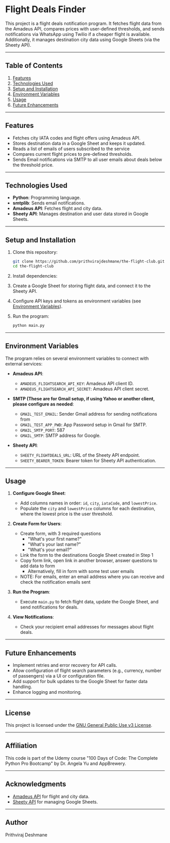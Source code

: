 # Flight Deals Finder

This project is a flight deals notification program. It fetches flight data from the Amadeus API, compares prices with user-defined thresholds, and sends notifications via WhatsApp using Twilio if a cheaper flight is available. Additionally, it manages destination city data using Google Sheets (via the Sheety API).

---

## Table of Contents

1. [Features](#features)
2. [Technologies Used](#technologies-used)
3. [Setup and Installation](#setup-and-installation)
4. [Environment Variables](#environment-variables)
5. [Usage](#usage)
6. [Future Enhancements](#future-enhancements)

---

## Features

- Fetches city IATA codes and flight offers using Amadeus API.
- Stores destination data in a Google Sheet and keeps it updated.
- Reads a list of emails of users subscribed to the service
- Compares current flight prices to pre-defined thresholds.
- Sends Email notifications via SMTP to all user emails about deals below the threshold price.

---

## Technologies Used

- **Python**: Programming language.
- **smtplib**: Sends email notifications.
- **Amadeus API**: Fetches flight and city data.
- **Sheety API**: Manages destination and user data stored in Google Sheets.

---

## Setup and Installation

1. Clone this repository:
    ```bash
    git clone https://github.com/prithvirajdeshmane/the-flight-club.git
    cd the-flight-club
    ```

2. Install dependencies:

3. Create a Google Sheet for storing flight data, and connect it to the Sheety API.

4. Configure API keys and tokens as environment variables (see [Environment Variables](#environment-variables)).

5. Run the program:
    ```bash
    python main.py
    ```

---

## Environment Variables

The program relies on several environment variables to connect with external services:

- **Amadeus API**:
  - `AMADEUS_FLIGHTSEARCH_API_KEY`: Amadeus API client ID.
  - `AMADEUS_FLIGHTSEARCH_API_SECRET`: Amadeus API client secret.

- **SMTP (These are for Gmail setup, if using Yahoo or another client, please configure as needed**:
  - `GMAIL_TEST_EMAIL`: Sender Gmail address for sending notifications from
  - `GMAIL_TEST_APP_PWD`: App Password setup in Gmail for SMTP.
  - `GMAIL_SMTP_PORT`: 587
  - `GMAIL_SMTP`: SMTP address for Google.

- **Sheety API**:
  - `SHEETY_FLIGHTDEALS_URL`: URL of the Sheety API endpoint.
  - `SHEETY_BEARER_TOKEN`: Bearer token for Sheety API authentication.

---

## Usage

1. **Configure Google Sheet**:
   - Add columns names in order: `id`, `city`, `iataCode`, and `lowestPrice`.
   - Populate the `city` and `lowestPrice` columns for each destination, where the lowest price is the user threshold.

2. **Create Form for Users**:
   - Create form, with 3 required questions
     - "What's your first name?"
     - "What's your last name?"
     - "What's your email?"
   - Link the form to the destinations Google Sheet created in Step 1
   - Copy form link, open link in another browser, answer questions to add data to form
     - Alternatively, fill in form with some test user emails
   - NOTE: For emails, enter an email address where you can receive and check the notification emails sent

3. **Run the Program**:
   - Execute `main.py` to fetch flight data, update the Google Sheet, and send notifications for deals.

4. **View Notifications**:
   - Check your recipient email addresses for messages about flight deals.

---

## Future Enhancements

- Implement retries and error recovery for API calls.
- Allow configuration of flight search parameters (e.g., currency, number of passengers) via a UI or configuration file.
- Add support for bulk updates to the Google Sheet for faster data handling.
- Enhance logging and monitoring.

---
## License
This project is licensed under the [GNU General Public Use v3 License](https://www.gnu.org/licenses/gpl-3.0.en.html).

---
## Affiliation
This code is part of the Udemy course "100 Days of Code: The Complete Python Pro Bootcamp" by Dr. Angela Yu and AppBrewery.

---
## Acknowledgments

- [Amadeus API](https://developers.amadeus.com/) for flight and city data.
- [Sheety API](https://sheety.co/) for managing Google Sheets.

---
## Author
Prithviraj Deshmane
